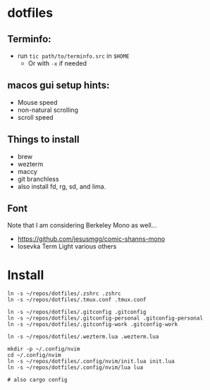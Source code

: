 # dotfiles

## Terminfo:
- run `tic path/to/terminfo.src` in `$HOME`
  - Or with `-x` if needed


## macos gui setup hints:
- Mouse speed
- non-natural scrolling
- scroll speed
 

## Things to install
- brew
- wezterm
- maccy
- git branchless
- also install fd, rg, sd, and lima.


## Font
Note that I am considering Berkeley Mono as well...
- https://github.com/jesusmgg/comic-shanns-mono
- Iosevka Term Light various others


# Install
```
ln -s ~/repos/dotfiles/.zshrc .zshrc
ln -s ~/repos/dotfiles/.tmux.conf .tmux.conf

ln -s ~/repos/dotfiles/.gitconfig .gitconfig
ln -s ~/repos/dotfiles/.gitconfig-personal .gitconfig-personal
ln -s ~/repos/dotfiles/.gitconfig-work .gitconfig-work

ln -s ~/repos/dotfiles/.wezterm.lua .wezterm.lua

mkdir -p ~/.config/nvim
cd ~/.config/nvim
ln -s ~/repos/dotfiles/.config/nvim/init.lua init.lua
ln -s ~/repos/dotfiles/.config/nvim/lua lua

# also cargo config
```
